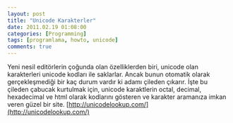 ```yaml
---
layout: post
title: "Unicode Karakterler"
date: 2011.02.19 01:08:00
categories: [Programming]
tags: [programlama, howto, unicode]
comments: true
---
```

Yeni nesil editörlerin çoğunda olan özelliklerden biri, unicode olan karakterleri unicode kodları ile saklarlar. Ancak bunun otomatik olarak gerçekleşmediği bir kaç durum vardır ki adamı çileden çıkarır. İşte bu çileden çabucak kurtulmak için, unicode karaktlerin octal, decimal, hexadecimal ve html olarak kodlarını gösteren ve karakter aramanıza imkan veren güzel bir site. 
[http://unicodelookup.com/](http://unicodelookup.com/)
